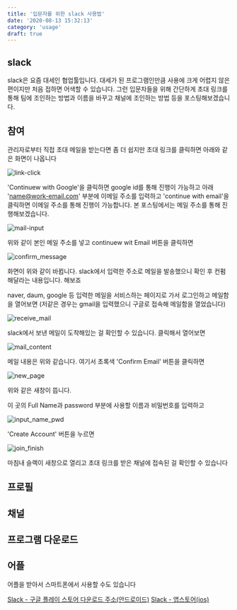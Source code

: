 ```yaml
---
title: '입문자를 위한 slack 사용법'
date: '2020-08-13 15:32:13'
category: 'usage'
draft: true
---
```


## slack

slack은 요즘 대세인 협업툴입니다. 대세가 된 프로그램인만큼 사용에 크게 어렵지 않은 편이지만 처음 접하면 어색할 수 있습니다. 그런 입문자들을 위해 간단하게 초대 링크를 통해 팀에 조인하는 방법과 이름을 바꾸고 채널에 조인하는 방법 등을 포스팅해보겠습니다.

## 참여

관리자로부터 직접 초대 메일을 받는다면 좀 더 쉽지만 초대 링크를 클릭하면 아래와 같은 화면이 나옵니다

![link-click](../../assets/usage/click_link.PNG)

'Continuew with Google'을 클릭하면 google id를 통해 진행이 가능하고 아래 'name@work-email.com' 부분에 이메일 주소를 입력하고 'continue with email'을 클릭하면 이메일 주소를 통해 진행이 가능합니다. 본 포스팅에서는 메일 주소를 통해 진행해보겠습니다.

![mail-input](../../assets/usage/mail_input.PNG)

위와 같이 본인 메일 주소를 넣고 continuew wit Email 버튼을 클릭하면

![confirm_message](../../assets/usage/confirm_message.PNG)

화면이 위와 같이 바뀝니다. slack에서 입력한 주소로 메일을 발송했으니 확인 후 컨펌해달라는 내용입니다. 해보죠

naver, daum, google 등 입력한 메일을 서비스하는 페이지로 가서 로그인하고 메일함을 열어보면 (저같은 경우는 gmail을 입력했으니 구글로 접속해 메일함을 열었습니다)

![receive_mail](../../assets/usage/receive_mail.PNG)

slack에서 보낸 메일이 도착해있는 걸 확인할 수 있습니다. 클릭해서 열어보면

![mail_content](../../assets/usage/mail_content.PNG)

메일 내용은 위와 같습니다. 여기서 초록색 'Confirm Email' 버튼을 클릭하면

![new_page](../../assets/usage/new_page.PNG)

위와 같은 새창이 뜹니다.

이 곳의 Full Name과 password 부분에 사용할 이름과 비밀번호를 입력하고

![input_name_pwd](../../assets/usage/input_name_pwd.PNG)

'Create Account' 버튼을 누르면

![join_finish](../../assets/usage/join_finish.PNG)

마침내 슬랙이 새창으로 열리고 초대 링크를 받은 채널에 접속된 걸 확인할 수 있습니다

## 프로필

## 채널

## 프로그램 다운로드

## 어플

어플을 받아서 스마트폰에서 사용할 수도 있습니다

[Slack - 구글 플레이 스토어 다운로드 주소(안드로이드)](https://play.google.com/store/apps/details?id=com.Slack&hl=ko)
[Slack - 앱스토어(ios)](https://apps.apple.com/kr/app/slack/id618783545)
